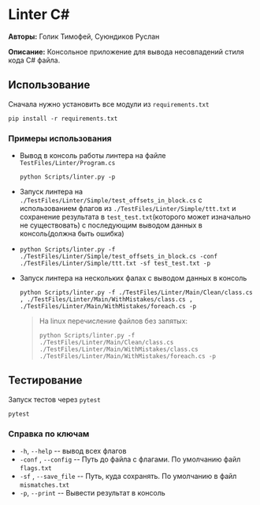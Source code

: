 # Linter С#

**Авторы:** Голик Тимофей, Суюндиков Руслан

**Описание:** Консольное приложение для вывода несовпадений стиля кода C# файла.

## Использование
Сначала нужно установить все модули из `requirements.txt`

```
pip install -r requirements.txt
```

### Примеры использования


- Вывод в консоль работы линтера на файле `TestFiles/Linter/Program.cs`

    ```
    python Scripts/linter.py -p
    ```


- Запуск линтера на `./TestFiles/Linter/Simple/test_offsets_in_block.cs` c использованием флагов из `./TestFiles/Linter/Simple/ttt.txt` и сохранение результата в `test_test.txt`(которого может изначально не существовать) с последующим выводом данных в
консоль(должна быть ошибка)
- 
    ```
    python Scripts/linter.py -f ./TestFiles/Linter/Simple/test_offsets_in_block.cs -conf ./TestFiles/Linter/Simple/ttt.txt -sf test_test.txt -p
    ```
- Запуск линтера на нескольких фалах c выводом данных в консоль

    ```
    python Scripts/linter.py -f ./TestFiles/Linter/Main/Clean/class.cs , ./TestFiles/Linter/Main/WithMistakes/class.cs , ./TestFiles/Linter/Main/WithMistakes/foreach.cs -p
    ```
  
  > На linux перечисление файлов без запятых:
  > ```
  > python Scripts/linter.py -f ./TestFiles/Linter/Main/Clean/class.cs  ./TestFiles/Linter/Main/WithMistakes/class.cs ./TestFiles/Linter/Main/WithMistakes/foreach.cs -p
  > ``` 

## Тестирование
Запуск тестов через `pytest`
 ```
 pytest
 ```


### Справка по ключам

- `-h`, `--help` -- вывод всех флагов
- `-conf` , `--config`  -- Путь до файла с флагами. По умолчанию файл `flags.txt`
- `-sf` , `--save_file` -- Путь, куда сохранять. По умолчанию в файл `mismatches.txt`
- `-p`, `--print` -- Вывести результат в консоль
